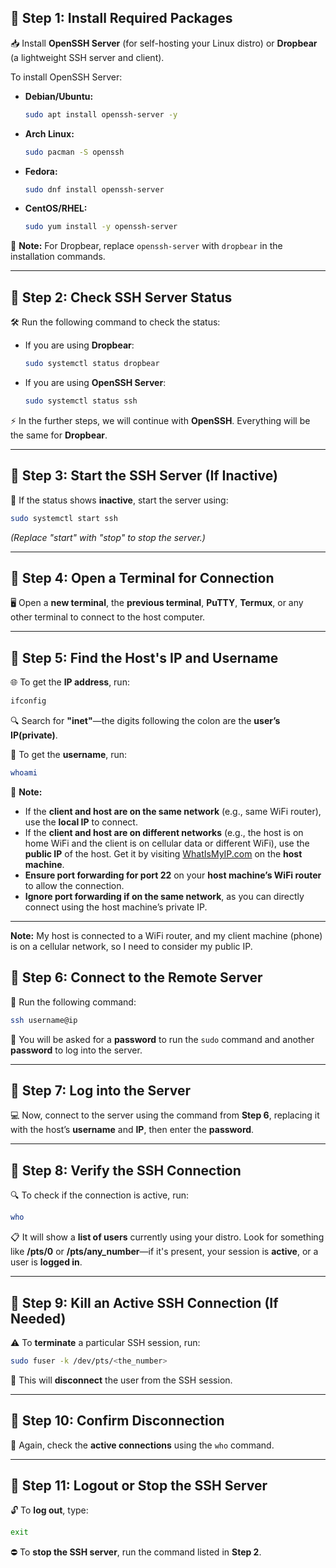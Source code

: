 ## 🔹 Step 1: Install Required Packages

📥 Install **OpenSSH Server** (for self-hosting your Linux distro) or **Dropbear** (a lightweight SSH server and client).

To install OpenSSH Server:
- **Debian/Ubuntu:**
  ```bash
  sudo apt install openssh-server -y
  ```
- **Arch Linux:**
  ```bash
  sudo pacman -S openssh
  ```
- **Fedora:**
  ```bash
  sudo dnf install openssh-server
  ```
- **CentOS/RHEL:**
  ```bash
  sudo yum install -y openssh-server
  ```

🔹 **Note:** For Dropbear, replace `openssh-server` with `dropbear` in the installation commands.

---

## 🔹 Step 2: Check SSH Server Status

🛠️ Run the following command to check the status:

- If you are using **Dropbear**:
  ```bash
  sudo systemctl status dropbear
  ```
- If you are using **OpenSSH Server**:
  ```bash
  sudo systemctl status ssh
  ```

⚡ In the further steps, we will continue with **OpenSSH**. Everything will be the same for **Dropbear**.

---

## 🔹 Step 3: Start the SSH Server (If Inactive)

🚀 If the status shows **inactive**, start the server using:
  ```bash
  sudo systemctl start ssh
  ```
_(Replace "start" with "stop" to stop the server.)_

---

## 🔹 Step 4: Open a Terminal for Connection

🖥️ Open a **new terminal**, the **previous terminal**, **PuTTY**, **Termux**, or any other terminal to connect to the host computer.

---

## 🔹 Step 5: Find the Host's IP and Username

🌐 To get the **IP address**, run:
  ```bash
  ifconfig
  ```
🔍 Search for **"inet"**—the digits following the colon are the **user’s IP(private)**.

👤 To get the **username**, run:
  ```bash
  whoami
  ```

📌 **Note:**
- If the **client and host are on the same network** (e.g., same WiFi router), use the **local IP** to connect.
- If the **client and host are on different networks** (e.g., the host is on home WiFi and the client is on cellular data or different WiFi), use the **public IP** of the host. Get it by visiting [WhatIsMyIP.com](https://www.whatismyip.com/) on the **host machine**.
- **Ensure port forwarding for port 22** on your **host machine’s WiFi router** to allow the connection.
- **Ignore port forwarding if on the same network**, as you can directly connect using the host machine’s private IP.

---
**Note:** My host is connected to a WiFi router, and my client machine (phone) is on a cellular network, so I need to consider my public IP.
## 🔹 Step 6: Connect to the Remote Server

🔑 Run the following command:
  ```bash
ssh username@ip
  ```
🔐 You will be asked for a **password** to run the `sudo` command and another **password** to log into the server.

---

## 🔹 Step 7: Log into the Server

💻 Now, connect to the server using the command from **Step 6**, replacing it with the host’s **username** and **IP**, then enter the **password**.

---

## 🔹 Step 8: Verify the SSH Connection

🔍 To check if the connection is active, run:
  ```bash
  who
  ```
📋 It will show a **list of users** currently using your distro.
Look for something like **/pts/0** or **/pts/any_number**—if it's present, your session is **active**, or a user is **logged in**.

---

## 🔹 Step 9: Kill an Active SSH Connection (If Needed)

⚠️ To **terminate** a particular SSH session, run:
  ```bash
  sudo fuser -k /dev/pts/<the_number>
  ```
🔌 This will **disconnect** the user from the SSH session.

---

## 🔹 Step 10: Confirm Disconnection

🔁 Again, check the **active connections** using the `who` command.

---

## 🔹 Step 11: Logout or Stop the SSH Server

🔓 To **log out**, type:
  ```bash
  exit
  ```
⛔ To **stop the SSH server**, run the command listed in **Step 2**.

